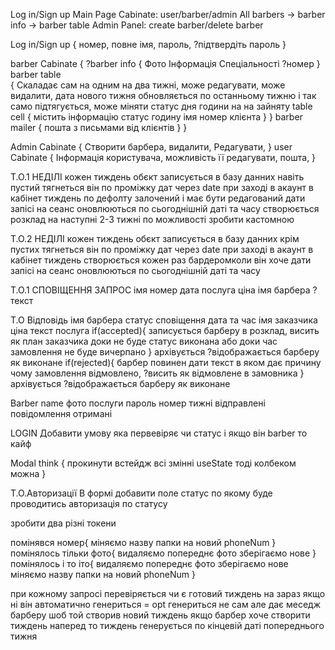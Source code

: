 Log in/Sign up
Main Page
Cabinate: user/barber/admin
All barbers -> barber info -> barber table 
Admin Panel: create barber/delete barber


Log in/Sign up 
{
    номер,
    повне імя,
    пароль,
    ?підтвердіть пароль
}

barber Cabinate 
{
    ?barber info
    {
        Фото
        Інформація
        Спеціальності
        ?номер
    }
    barber table  
    {
        Скаладає сам на одним на два тижні, 
        може редагувати, 
        може видалити,
        дата нового тижня обновляється по останньому тижню і так само підтягується,
        може міняти статус дня години на на зайняту
        table cell {
            містить інформацію 
            статус
            годину 
            імя 
            номер клієнта
        }
    }
    barber mailer
    {
        пошта з письмами від клієнтів
    }
}

Admin Cabinate 
{
    Створити барбера, 
    видалити,
    Редагувати,
}
user Cabinate 
{
    Інформація користувача,
    можливість її редагувати,
    пошта,
}



Т.О.1 НЕДІЛІ
кожен тиждень обєкт записується в базу данних навіть пустий
тягнеться він по проміжку дат через date при заході в акаунт в кабінет
тиждень по дефолту залочений і має бути редагований
дати запісі на сеанс оновлюються по сьогоднішній даті та часу
створюється розклад на наступні 2-3 тижні
по можливості зробити кастомною

Т.О.2 НЕДІЛІ
кожен тиждень обєкт записується в базу данних крім пустих
тягнеться він по проміжку дат через date при заході в акаунт в кабінет
тиждень створюється кожен раз бардеромколи він хоче
дати запісі на сеанс оновлюються по сьогоднішній даті та часу

Т.О.1 СПОВІЩЕННЯ ЗАПРОС
імя 
номер
дата
послуга
ціна
імя барбера
?текст

Т.О Відповідь
імя барбера
статус сповіщення
дата та час
імя заказчика
ціна
текст
послуга
if(accepted){
    записується барберу в розклад,
    висить як план заказчика доки не буде статус виконана або доки час замовлення не буде вичерпано
} архівується ?відображається барберу як виконане
if(rejected){
    барбер повинен дати текст в яком дає причину чому замовлення відмовлено,
    ?висить як відмовлене в замовника
} архівується ?відображається барберу як виконане

Barber
name
фото
послуги
пароль
номер
тижні
відправлені повідомлення
отримані


LOGIN
Добавити умову яка первевіряє чи статус і якщо він barber то кайф



Modal think
{
    прокинути встейдж всі змінні useState тоді колбеком можна
}


T.O.Авторизації
В формі добавити поле статус по якому буде проводитись авторизація по статусу

зробити два різні токени 



помінявся номер{
    міняємо назву папки на новий phoneNum
}
помінялось тільки фото{
    видаляємо попереднє фото
    зберігаємо нове
}
помінялось і то іто{
      видаляємо попереднє фото
      зберігаємо нове
      міняємо назву папки на новий phoneNum
}


при кожному запросі перевіряється чи є готовий тиждень на зараз якщо ні він автоматично генериться = opt
генериться не сам але дає меседж барберу шоб той створив новий тиждень
якщо барбер хоче створити тиждень наперед то тиждень генерується по кінцевій даті попереднього тижня 